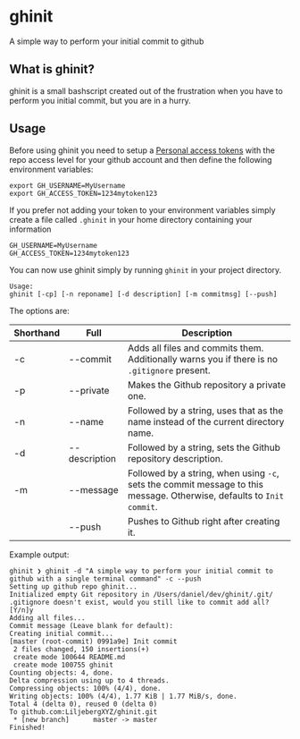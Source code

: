 # ghinit
A simple way to perform your initial commit to github

## What is ghinit?
ghinit is a small bashscript created out of the frustration when you have to perform you initial commit, but you are in a hurry.

## Usage
Before using ghinit you need to setup a [Personal access tokens](https://help.github.com/articles/creating-a-personal-access-token-for-the-command-line/) with the repo access level for your github account and then define the following environment variables:

```
export GH_USERNAME=MyUsername
export GH_ACCESS_TOKEN=1234mytoken123
```

If you prefer not adding your token to your environment variables simply create a file called `.ghinit` in your home directory containing your information
```
GH_USERNAME=MyUsername
GH_ACCESS_TOKEN=1234mytoken123
```

You can now use ghinit simply by running `ghinit` in your project directory.

```
Usage:
ghinit [-cp] [-n reponame] [-d description] [-m commitmsg] [--push]
```

The options are:

Shorthand | Full | Description
--- | --- | ---
-c | --commit | Adds all files and commits them. Additionally warns you if there is no `.gitignore` present.
-p | --private | Makes the Github repository a private one.
-n | --name | Followed by a string, uses that as the name instead of the current directory name.
-d | --description | Followed by a string, sets the Github repository description.
-m | --message | Followed by a string, when using `-c`, sets the commit message to this message. Otherwise, defaults to `Init commit`.
| | --push | Pushes to Github right after creating it.

Example output:
```
ghinit ❯ ghinit -d "A simple way to perform your initial commit to github with a single terminal command" -c --push
Setting up github repo ghinit...
Initialized empty Git repository in /Users/daniel/dev/ghinit/.git/
.gitignore doesn't exist, would you still like to commit add all? [Y/n]y
Adding all files...
Commit message (Leave blank for default):
Creating initial commit...
[master (root-commit) 0991a9e] Init commit
 2 files changed, 150 insertions(+)
 create mode 100644 README.md
 create mode 100755 ghinit
Counting objects: 4, done.
Delta compression using up to 4 threads.
Compressing objects: 100% (4/4), done.
Writing objects: 100% (4/4), 1.77 KiB | 1.77 MiB/s, done.
Total 4 (delta 0), reused 0 (delta 0)
To github.com:LiljebergXYZ/ghinit.git
 * [new branch]      master -> master
Finished!
```
